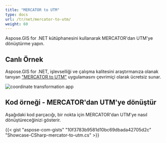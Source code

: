 ```yaml
---
title: "MERCATOR to UTM"
type: docs
url: /tr/net/mercator-to-utm/
weight: 60
---
```


Aspose.GIS for .NET kütüphanesini kullanarak MERCATOR'dan UTM'ye dönüştürme yapın.

## **Canlı Örnek**

Aspose.GIS for .NET, işlevselliği ve çalışma kalitesini araştırmanıza olanak tanıyan ["MERCATOR to UTM"](https://products.aspose.app/gis/transformation/mercator-to-utm) uygulamasını çevrimiçi olarak ücretsiz sunar.

![coordinate transformation app](transform-coordinates.png)

## **Kod örneği - MERCATOR'dan UTM'ye dönüştür**

Aşağıdaki kod parçacığı, bir nokta için MERCATOR'dan UTM'ye nasıl dönüştüreceğinizi gösterir.

{{< gist "aspose-com-gists" "10f3783b9581d10bc69dbada42705d2c" "Showcase-CSharp-mercator-to-utm.cs" >}}

